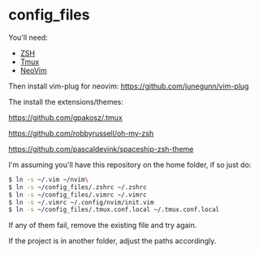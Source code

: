 # config_files

You'll need: 
- [ZSH](https://www.zsh.org)
- [Tmux](https://github.com/tmux/tmux/wiki)
- [NeoVim](https://neovim.io/)





Then install vim-plug for neovim:
https://github.com/junegunn/vim-plug


The install the extensions/themes: 

https://github.com/gpakosz/.tmux

https://github.com/robbyrussell/oh-my-zsh

https://github.com/pascaldevink/spaceship-zsh-theme


I'm assuming you'll have this repository on the home folder, if so just do:
```bash
$ ln -s ~/.vim ~/nvim\
$ ln -s ~/config_files/.zshrc ~/.zshrc
$ ln -s ~/config_files/.vimrc ~/.vimrc
$ ln -s ~/.vimrc ~/.config/nvim/init.vim
$ ln -s ~/config_files/.tmux.conf.local ~/.tmux.conf.local
```
If any of them fail, remove the existing file and try again.

If the project is in another folder, adjust the paths accordingly.

